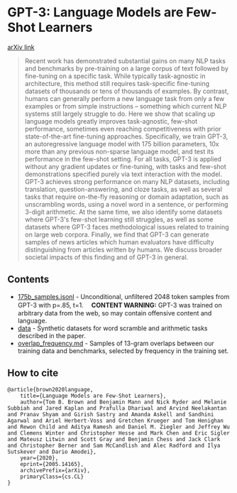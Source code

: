 # GPT-3: Language Models are Few-Shot Learners

[arXiv link](https://arxiv.org/abs/2005.14165)
> Recent work has demonstrated substantial gains on many NLP tasks and benchmarks by pre-training on a large corpus of text followed by fine-tuning on a specific task. While typically task-agnostic in architecture, this method still requires task-specific fine-tuning datasets of thousands or tens of thousands of examples. By contrast, humans can generally perform a new language task from only a few examples or from simple instructions – something which current NLP systems still largely struggle to do. Here we show that scaling up language models greatly improves task-agnostic, few-shot performance, sometimes even reaching competitiveness with prior state-of-the-art fine-tuning approaches. Specifically, we train GPT-3, an autoregressive language model with 175 billion parameters, 10x more than any previous non-sparse language model, and test its performance in the few-shot setting.  For all tasks, GPT-3 is applied without any gradient updates or fine-tuning, with tasks and few-shot demonstrations specified purely via text interaction with the model.  GPT-3 achieves strong performance on many NLP datasets, including translation, question-answering, and cloze tasks, as well as several tasks that require on-the-fly reasoning or domain adaptation, such as unscrambling words, using a novel word in a sentence, or performing 3-digit arithmetic. At the same time, we also identify some datasets where GPT-3's few-shot learning still struggles, as well as some datasets where GPT-3 faces methodological issues related to training on large web corpora. Finally, we find that GPT-3 can generate samples of news articles which human evaluators have difficulty distinguishing from articles written by humans.  We discuss broader societal impacts of this finding and of GPT-3 in general.

## Contents
- [175b_samples.jsonl](175b_samples.jsonl) - Unconditional, unfiltered 2048 token samples from GPT-3 with p=.85, t=1.&#12288;
**CONTENT WARNING:** GPT-3 was trained on arbitrary data from the web, so may contain offensive content and language.
- [data](data) - Synthetic datasets for word scramble and arithmetic tasks described in the paper.
- [overlap_frequency.md](overlap_frequency.md) - Samples of 13-gram overlaps between our training data and benchmarks, selected by frequency in the training set.


## How to cite
```
@article{brown2020language,
    title={Language Models are Few-Shot Learners},
    author={Tom B. Brown and Benjamin Mann and Nick Ryder and Melanie Subbiah and Jared Kaplan and Prafulla Dhariwal and Arvind Neelakantan and Pranav Shyam and Girish Sastry and Amanda Askell and Sandhini Agarwal and Ariel Herbert-Voss and Gretchen Krueger and Tom Henighan and Rewon Child and Aditya Ramesh and Daniel M. Ziegler and Jeffrey Wu and Clemens Winter and Christopher Hesse and Mark Chen and Eric Sigler and Mateusz Litwin and Scott Gray and Benjamin Chess and Jack Clark and Christopher Berner and Sam McCandlish and Alec Radford and Ilya Sutskever and Dario Amodei},
    year={2020},
    eprint={2005.14165},
    archivePrefix={arXiv},
    primaryClass={cs.CL}
}
```
